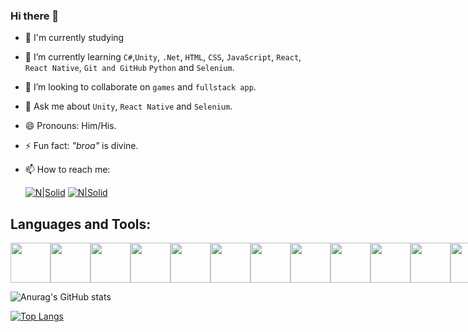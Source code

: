 ### Hi there 👋

- 🔭 I'm currently studying
- 🌱 I’m currently learning  ```C#```,```Unity```, ```.Net```, ```HTML```, ```CSS```, ```JavaScript```, ```React```, ```React Native```, ```Git and GitHub``` ```Python``` and  ```Selenium```.
- 👯 I’m looking to collaborate on ```games``` and ```fullstack app```.
- 💬 Ask me about ```Unity```, ```React Native``` and ```Selenium```.
- 😄 Pronouns: Him/His.
- ⚡ Fun fact: *"broa"* is divine.
- 📫 How to reach me: 

     [![N|Solid](https://img.icons8.com/color-glass/48/000000/instagram-new.png)](https://www.instagram.com/esdras_albino/) [![N|Solid](https://img.icons8.com/fluent/48/000000/linkedin.png)](https://www.linkedin.com/in/esdras-henrique-9ab647215/)

## Languages and Tools: 

<div align="center">
  <div style="display: flex;">
    <img src="https://img.icons8.com/color/48/000000/visual-studio-2019.png" width="64"/>
    <img src="https://img.icons8.com/color/48/000000/visual-studio-code-2019.png" width="64"/>
    <img src="https://img.icons8.com/color/48/000000/git.png" width="64"/>
    <img src="https://img.icons8.com/color/48/000000/github.png" width="64"/>
    <img src="https://img.icons8.com/color/48/000000/c-sharp-logo.png" width="64"/>
    <img src="https://img.icons8.com/fluent/48/000000/unity.png" width="64"/>
    <img src="https://cdn.icon-icons.com/icons2/2415/PNG/512/react_original_logo_icon_146374.png" width="64"/>
    <img src="https://img.icons8.com/color/48/000000/html-5--v1.png" width="64"/>
    <img src="https://cdn-icons-png.flaticon.com/512/732/732190.png" width="64"/>
    <img src="https://cdn.icon-icons.com/icons2/2108/PNG/512/javascript_icon_130900.png" width="64"/>
    <img src="https://cdn-icons-png.flaticon.com/512/5968/5968350.png" width="64"/>
     <img src="https://img.icons8.com/ios-glyphs/344/selenium-test-automation.png" width="64"/>
     <img src="https://cdn-icons-png.flaticon.com/512/5968/5968525.png" width="64"/>
    <img src="https://cdn-icons-png.flaticon.com/512/5210/5210800.png" width="64"/>
    
  </div>
</div>


![Anurag's GitHub stats](https://github-readme-stats.vercel.app/api?username=EsdrasAlbino&show_icons=true&theme=radical)

[![Top Langs](https://github-readme-stats.vercel.app/api/top-langs/?username=EsdrasAlbino&layout=compact)](https://github.com/EsdrasAlbino/github-readme-stats)

